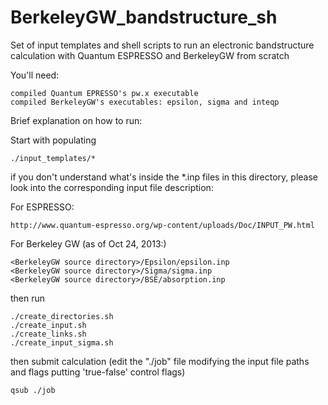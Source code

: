 BerkeleyGW_bandstructure_sh
===========================

Set of input templates and shell scripts to run an electronic bandstructure calculation with Quantum ESPRESSO and BerkeleyGW from scratch

You'll need:

    compiled Quantum EPRESSO's pw.x executable
    compiled BerkeleyGW's executables: epsilon, sigma and inteqp

Brief explanation on how to run:

Start with populating 

    ./input_templates/*

if you don't understand what's inside the *.inp files in this directory, please look into the corresponding input file description:

For ESPRESSO:

    http://www.quantum-espresso.org/wp-content/uploads/Doc/INPUT_PW.html

For Berkeley GW (as of Oct 24, 2013:)

    <BerkeleyGW source directory>/Epsilon/epsilon.inp
    <BerkeleyGW source directory>/Sigma/sigma.inp
    <BerkeleyGW source directory>/BSE/absorption.inp

then run 

    ./create_directories.sh
    ./create_input.sh
    ./create_links.sh
    ./create_input_sigma.sh

then submit calculation (edit the "./job" file modifying the input file paths and flags putting 'true-false' control flags)

    qsub ./job